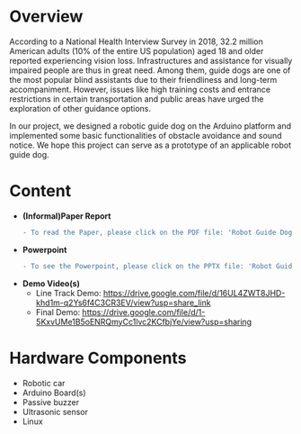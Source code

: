 # Overview
According to a National Health Interview Survey in 2018, 32.2 million American adults (10% of the entire US population) aged 18 and older reported experiencing vision loss. Infrastructures and assistance for visually impaired people are thus in great need. Among them, guide dogs are one of the most popular blind assistants due to their friendliness and long-term accompaniment. However, issues like high training costs and entrance restrictions in certain transportation and public areas have urged the exploration of other guidance options. 

In our project, we designed a robotic guide dog on the Arduino platform and implemented some basic functionalities of obstacle avoidance and sound notice. We hope this project can serve as a prototype of an applicable robot guide dog.

# Content
- **(Informal)Paper Report**
  ```diff 
  - To read the Paper, please click on the PDF file: 'Robot Guide Dog.pdf' 
  ```
- **Powerpoint**
  ```diff 
  - To see the Powerpoint, please click on the PPTX file: 'Robot Guide Dog PPT.pptx'
  ```
- **Demo Video(s)**
  - Line Track Demo: https://drive.google.com/file/d/16UL4ZWT8JHD-khd1m-q2Ys6f4C3CR3EV/view?usp=share_link
  - Final Demo: https://drive.google.com/file/d/1-5KxvUMe1B5oENRQmyCc1lvc2KCfbjYe/view?usp=sharing

# Hardware Components
- Robotic car
- Arduino Board(s)
- Passive buzzer 
- Ultrasonic sensor
- Linux



